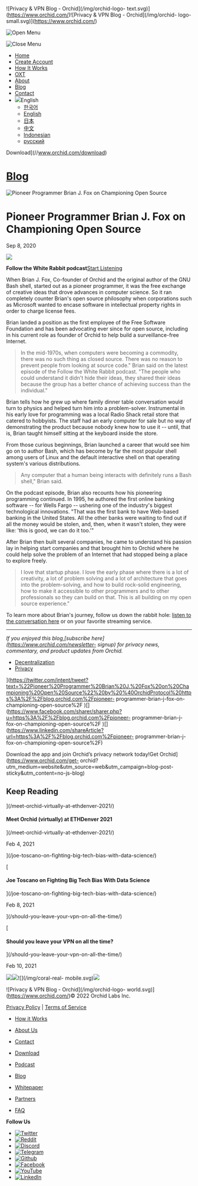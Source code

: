 ![Privacy & VPN Blog - Orchid](/img/orchid-logo-
text.svg)](https://www.orchid.com/)![Privacy & VPN Blog - Orchid](/img/orchid-
logo-small.svg)](https://www.orchid.com/)

![Open Menu](/img/icons/hamburger.svg)

![Close Menu](/img/icons/close.svg)

  * [Home](https://www.orchid.com/)
  * [Create Account](https://www.orchid.com/join)
  * [How It Works](https://www.orchid.com/how-it-works)
  * [OXT](https://www.orchid.com/oxt)
  * [About](https://www.orchid.com/about-us)
  * [Blog](/)
  * [Contact](https://www.orchid.com/contact)
  * ![](/img/globe.svg)English
    * [한국어](//blog.ko.orchid.com/pioneer-programmer-brian-j-fox-on-championing-open-source/)
    * [English](//blog.orchid.com/pioneer-programmer-brian-j-fox-on-championing-open-source/)
    * [日本](//blog.ja.orchid.com/pioneer-programmer-brian-j-fox-on-championing-open-source/)
    * [中文](//blog.zh.orchid.com/pioneer-programmer-brian-j-fox-on-championing-open-source/)
    * [Indonesian](//blog.id.orchid.com/pioneer-programmer-brian-j-fox-on-championing-open-source/)
    * [русский](//blog.ru.orchid.com/pioneer-programmer-brian-j-fox-on-championing-open-source/)

Download](//www.orchid.com/download)

# [Blog](/)

![Pioneer Programmer Brian J. Fox on Championing Open
Source](/static/8f2ed731ed18527c3bfd5874bb753f7c/Orchid_BlogImage_BFox.jpg)

# Pioneer Programmer Brian J. Fox on Championing Open Source

Sep 8, 2020  
  

![](/img/podcast-bunny.svg)

 **Follow the White Rabbit podcast**[Start
Listening](https://www.orchid.com/podcast/episode-13-brian-j-fox)

When Brian J. Fox, Co-founder of Orchid and the original author of the GNU
Bash shell, started out as a pioneer programmer, it was the free exchange of
creative ideas that drove advances in computer science. So it ran completely
counter Brian's open source philosophy when corporations such as Microsoft
wanted to encase software in intellectual property rights in order to charge
license fees.

Brian landed a position as the first employee of the Free Software Foundation
and has been advocating ever since for open source, including in his current
role as founder of Orchid to help build a surveillance-free Internet.

> In the mid-1970s, when computers were becoming a commodity, there was no
> such thing as closed source. There was no reason to prevent people from
> looking at source code." Brian said on the latest episode of the Follow the
> White Rabbit podcast. "The people who could understand it didn't hide their
> ideas, they shared their ideas because the group has a better chance of
> achieving success than the individual."

Brian tells how he grew up where family dinner table conversation would turn
to physics and helped turn him into a problem-solver. Instrumental in his
early love for programming was a local Radio Shack retail store that catered
to hobbyists. The staff had an early computer for sale but no way of
demonstrating the product because nobody knew how to use it -- until, that is,
Brian taught himself sitting at the keyboard inside the store.

From those curious beginnings, Brian launched a career that would see him go
on to author Bash, which has become by far the most popular shell among users
of Linux and the default interactive shell on that operating system's various
distributions.

> Any computer that a human being interacts with definitely runs a Bash
> shell," Brian said.

On the podcast episode, Brian also recounts how his pioneering programming
continued. In 1995, he authored the first online banking software -- for Wells
Fargo -- ushering one of the industry's biggest technological innovations.
"That was the first bank to have Web-based banking in the United States. All
the other banks were waiting to find out if all the money would be stolen,
and, then, when it wasn't stolen, they were like: 'this is good, we can do it
too.'"

After Brian then built several companies, he came to understand his passion
lay in helping start companies and that brought him to Orchid where he could
help solve the problem of an Internet that had stopped being a place to
explore freely.

> I love that startup phase. I love the early phase where there is a lot of
> creativity, a lot of problem solving and a lot of architecture that goes
> into the problem-solving, and how to build rock-solid engineering, how to
> make it accessible to other programmers and to other professionals so they
> can build on that. This is all building on my open source experience."

To learn more about Brian's journey, follow us down the rabbit hole: [listen
to the conversation here](https://www.orchid.com/podcast) or on your favorite
streaming service.

* * *

 _If you enjoyed this blog,[subscribe here](https://www.orchid.com/newsletter-
signup) for privacy news, commentary, and product updates from Orchid._

  * [Decentralization](/tag/decentralization/)
  * [Privacy](/tag/privacy/)

](https://twitter.com/intent/tweet?text=%22Pioneer%20Programmer%20Brian%20J.%20Fox%20on%20Championing%20Open%20Source%22%20by%20%40OrchidProtocol%20https%3A%2F%2Fblog.orchid.com%2Fpioneer-
programmer-brian-j-fox-on-championing-open-source%2F
)[](https://www.facebook.com/sharer/sharer.php?u=https%3A%2F%2Fblog.orchid.com%2Fpioneer-
programmer-brian-j-fox-on-championing-open-source%2F
)[](https://www.linkedin.com/shareArticle?url=https%3A%2F%2Fblog.orchid.com%2Fpioneer-
programmer-brian-j-fox-on-championing-open-source%2F)

Download the app and join Orchid’s privacy network today!Get
Orchid](https://www.orchid.com/get-
orchid?utm_medium=website&utm_source=web&utm_campaign=blog-post-
sticky&utm_content=no-js-blog)

## Keep Reading

](/meet-orchid-virtually-at-ethdenver-2021/)

#### Meet Orchid (virtually) at ETHDenver 2021

](/meet-orchid-virtually-at-ethdenver-2021/)

Feb 4, 2021

](/joe-toscano-on-fighting-big-tech-bias-with-data-science/)

[

#### Joe Toscano on Fighting Big Tech Bias With Data Science

](/joe-toscano-on-fighting-big-tech-bias-with-data-science/)

Feb 8, 2021

](/should-you-leave-your-vpn-on-all-the-time/)

[

#### Should you leave your VPN on all the time?

](/should-you-leave-your-vpn-on-all-the-time/)

Feb 10, 2021

![](/img/coral-electric.svg)![](/img/coral-real.svg)![](/img/coral-real-
mobile.svg)![](/img/footer-fish.svg)

![Privacy & VPN Blog - Orchid](/img/orchid-logo-
world.svg)](https://www.orchid.com/)© 2022 Orchid Labs Inc.

[Privacy Policy](https://www.orchid.com/privacy-policy) | [Terms of
Service](https://www.orchid.com/service-terms)

  * [How it Works](https://www.orchid.com/how-it-works)
  * [About Us](https://www.orchid.com/about-us)
  * [Contact](https://www.orchid.com/contact)

  * [Download](https://www.orchid.com/download)
  * [Podcast](https://www.orchid.com/podcast)
  * [Blog](/)

  * [Whitepaper](https://www.orchid.com/assets/whitepaper/whitepaper.pdf)
  * [Partners](https://www.orchid.com/partners)
  * [FAQ](https://www.orchid.com/faq)

 **Follow Us**

  * [![Twitter](/img/icons/social-twitter.svg)](https://twitter.com/OrchidProtocol)
  * [![Reddit](/img/icons/reddit.svg)](https://www.reddit.com/r/orchid/)
  * [![Discord](/img/icons/social-discord.svg)](https://discord.gg/GDbxmjxX9F)
  * [![Telegram](/img/icons/social-telegram.svg)](https://www.t.me/OrchidOfficial)
  * [![Github](/img/icons/social-github.svg)](https://github.com/OrchidTechnologies)
  * [![Facebook](/img/icons/social-facebook.svg)](https://www.facebook.com/OrchidProtocol)
  * [![YouTube](/img/icons/social-youtube.svg)](https://www.youtube.com/channel/UCIH_BKBlNemsCzDhPYZBlHw)
  * [![LinkedIn](/img/icons/social-linkedin.svg)](https://www.linkedin.com/company/orchidprotocol)

